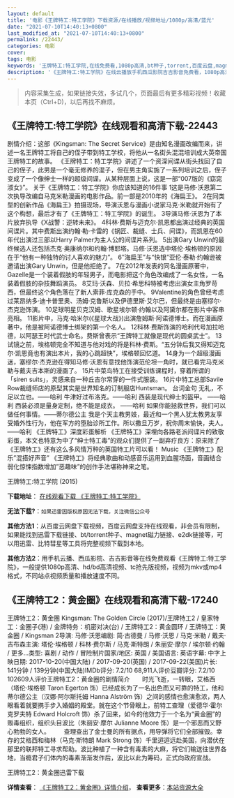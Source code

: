 ```yaml
---
layout: default
title: '电影《王牌特工:特工学院》下载资源/在线播放/视频地址/1080p/高清/蓝光'
date: "2021-07-10T14:40:13+0800"
last_modified_at: "2021-07-10T14:40:13+0800"
permalink: /22443/
categories: 电影
cover:
tags: 电影
keywords: '王牌特工:特工学院,在线免费看,1080p高清,bt种子,torrent,百度云盘,magnet,磁力链,迅雷下载资源'
description: '《王牌特工:特工学院》在线云播放手机西瓜影院吉吉影音免费看，1080p高清bd/hd未删减完整版和tc抢先枪版，mkv/mp4格式，附带bt/torrent种子、magnet/磁力链、百度云盘、网盘资源迅雷下载链接'
---
```


>内容采集生成，如果链接失效，多试几个，页面最后有更多精彩视频！收藏本页（Ctrl+D)，以后再找不麻烦。


## 《王牌特工:特工学院》在线观看和高清下载-22443

剧情介绍：这部《Kingsman: The Secret Service》是由知名漫画改编而来，讲述一名王牌特工将自己的侄子带到特工学校，将他从一名街头混混培训成大英帝国王牌特工的故事。   《王牌特工：特工学院》讲述了一个资深间谍从街头找回了自己的侄子，此男是一个毫无修养的混子，但在男主角实施了一系列培训之后，侄子变成了一个像绅士一样的超级间谍。从某种层面上说，这是一部“007版的《窈窕淑女》”。   关于《王牌特工：特工学院》你应该知道的16件事   1这是马修·沃恩第二次执导改编自马克米勒漫画的电影作品。前一部是2010年的《海扁王》。   2在同类型的创新作品《海扁王》拍摄现场，导演沃恩与漫画小说家马克·米勒就开始有了这个构想，最后才有了《王牌特工：特工学院》的诞生。   3导演马修·沃恩为了本片放弃执导《X战警：逆转未来》。   4科林·费斯与迈克尔·凯恩都出演过经典的英国间谍片。其中费斯出演约翰·勒·卡雷的《锅匠、裁缝、士兵、间谍》，而凯恩在60年代出演过三部以Harry Palmer为主人公的间谍片系列。   5出演Gary Unwin的最终候选人还包括杰克·奥康纳尔和约翰·博耶塔。马修·沃恩选中塔伦·埃格顿的原因在于“他有一种独特的讨人喜欢的魅力”。   6″海扁王”与“快银”亚伦·泰勒·约翰逊被邀请出演Gary Unwin，但是他拒绝了。   7在2012年发表的同名漫画原著中，Gazelle是一个装着假肢的年轻男子，而电影把这个角色改编成了一名女性，一名装着假肢的杂技舞蹈演员。   8艾玛·沃森、贝拉·希思科特被考虑出演女主角罗苛西，但最终这个角色落在了新人索菲·库克森的手中。   9Valentine的角色曾经考虑过莱昂纳多·迪卡普里奥、汤姆·克鲁斯以及伊德里斯·艾尔巴，但最终是由塞缪尔·杰克逊饰演。   10足球明星贝克汉姆、歌星埃尔顿·约翰以及阿黛尔都在影片中客串亮相。   11影片中，马克·哈米尔(《星球大战》)出演詹姆斯·阿诺德博士。而在漫画原著中，他是被阿诺德博士绑架的第一个名人。   12科林·费斯饰演的哈利代号加拉哈德，以阿瑟王时代武士命名。费斯曾表示“王牌特工就像是现代的圆桌武士”。   13试镜之前，埃格顿完全不知道与他对戏的将是科林·费斯。“五分钟后我又得知迈克尔·凯恩竟也有演出本片，我的心跳超快”，埃格顿回忆道。   14身为一个超级漫画迷，塞缪尔·杰克逊在得知马修·沃恩有意找他饰演范伦坦一角时，就已看完马克米勒与戴夫吉本斯的漫画了。   15片中菜鸟特工在接受训练课程时，穿着所谓的「siren suits」，灵感来自一种丘吉尔常穿的一件式服装。   16片中特工总部Savile Row裁缝师店的原型其实是世界知名的订制服店Huntsman。   台词金句   无礼，不足以立也。——哈利   牛津好过布洛克。——哈利   西装是现代绅士的盔甲。 ——哈利   西装必须是量身定制，绝不能是成衣。 ——哈利   如果你能拯救世界，我们可以做任何事情。——蒂尔德公主   我是个天主教男妓，最近和一个黑人犹太教男友享受婚外性行为，他在军方的堕胎诊所工作。所以撒旦万岁，祝你周末愉快，夫人。——哈利   《王牌特工》深度彩蛋解析   《王牌特工》深埋向各路老派间谍片的致敬彩蛋，本文也特意为中了“绅士特工毒”的观众们提供了一副弃疗良方：原来除了《王牌特工》还有这么多风情万种的英国特工片可以看！   Music   《王牌特工》配乐”混搭好声音”   《王牌特工》将经典歌曲和动感音乐运用到血腥场面，音画结合弱化惊悚指数增加”恶趣味”的创作手法堪称神来之笔。


王牌特工:特工学院 (2015)

**下载地址**： [在线观看下载 《王牌特工:特工学院》](https://www.btbtdy.me/btdy/dy484.html) 


**无法下载?**：`如果迅雷因版权原因无法下载，关注微信公众号 `

**其他方法1**：从百度云网盘下载视频，百度云网盘支持在线观看，非会员有限制，如果能找到迅雷下载链接、bt/torrent种子、magnet磁力链接、e2dk链接等，可以用迅雷、比特彗星等工具将完整视频下载到本地。

**其他方法2**：用手机云播、西瓜影院、吉吉影音等在线免费观看《王牌特工:特工学院》，一般提供1080p高清、hd/bd高清视频、tc抢先版视频，视频为mkv或mp4格式，不同站点视频质量和播放速度不同。


## 《王牌特工2：黄金圈》在线观看和高清下载-17240

王牌特工2：黄金圈 Kingsman: The Golden Circle (2017)/王牌特工2 / 皇家特工：金圈子(港) / 金牌特务：机密对决(台) / 王牌特工2：黄金圆环 / 王牌特工：黄金圈 / Kingsman 2导演: 马修·沃恩编剧: 简·古德曼 / 马修·沃恩 / 马克·米勒 / 戴夫·吉布森主演: 塔伦·埃格顿 / 科林·费尔斯 / 马克·斯特朗 / 朱丽安·摩尔 / 埃尔顿·约翰 / 更多...类型: 喜剧 / 动作 / 冒险制片国家/地区: 英国 / 美国语言: 英语字幕: 中字上映日期: 2017-10-20(中国大陆) / 2017-09-20(英国) / 2017-09-22(美国)片长: 141分钟 / 139分钟(中国大陆)IMDb评分: 7.2/10 68,911人评价豆瓣评分: 7.2/10 102609人评价王牌特工2：黄金圈的剧情简介　　时光飞逝，一转眼，艾格西（塔伦·埃格顿 Taron Egerton 饰）已经成长为了一名出色而又可靠的特工，他和蒂尔德公主（汉娜·阿尔斯托姆 Hanna Alström 饰）之间的感情也愈演愈浓，两人眼看着就要携手步入婚姻的殿堂。就在这个节骨眼上，前特工查理（爱德华·霍尔克罗夫特 Edward Holcroft 饰）杀了回来，如今的他效力于一个名为“黄金圈”的贩毒组织，组织头目波比（朱丽安·摩尔 Julianne Moore 饰）是一个邪恶而又野心勃勃的女人。 　　查理查出了金士曼的所有据点，用导弹将它们全部摧毁。幸存的艾格西和梅林（马克·斯特朗 Mark Strong 饰）千里迢迢远赴美国，向潜伏在那里的联邦特工寻求帮助。波比种植了一种含有毒素的大麻，将它们输送往世界各地，当瘾君子们体内的毒素渐渐发作后，波比以此为筹码，正式向政府宣战。


王牌特工2：黄金圈迅雷下载

**详情查看**： [《王牌特工2：黄金圈》详情介绍](/movie/17240/)， **查看更多**：[本站资源大全](/movie/t/all/)

